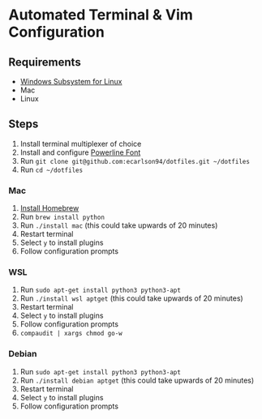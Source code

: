 # Automated Terminal & Vim Configuration
## Requirements

- [Windows Subsystem for Linux](https://gist.github.com/ecarlson94/283102ffd2f2473d41e7c9965be8fdd4)
- Mac
- Linux

## Steps
1. Install terminal multiplexer of choice
2. Install and configure [Powerline Font](https://github.com/romkatv/powerlevel10k#fonts)
3. Run `git clone git@github.com:ecarlson94/dotfiles.git ~/dotfiles`
4. Run `cd ~/dotfiles`

### Mac
1. [Install Homebrew](https://brew.sh)
3. Run `brew install python`
2. Run `./install mac` (this could take upwards of 20 minutes)
3. Restart terminal
4. Select `y` to install plugins
5. Follow configuration prompts

### WSL
1. Run `sudo apt-get install python3 python3-apt`
2. Run `./install wsl aptget` (this could take upwards of 20 minutes)
3. Restart terminal
4. Select `y` to install plugins
5. Follow configuration prompts
6. `compaudit | xargs chmod go-w`

### Debian
1. Run `sudo apt-get install python3 python3-apt`
2. Run `./install debian aptget` (this could take upwards of 20 minutes)
3. Restart terminal
4. Select `y` to install plugins
5. Follow configuration prompts
